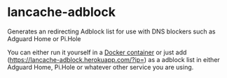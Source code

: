 # lancache-adblock
Generates an redirecting Adblock list for use with DNS blockers such as Adguard Home or Pi.Hole

You can either run it yourself in a [Docker container](https://hub.docker.com/r/nilsdahlback/lancache-adblock) or just add (https://lancache-adblock.herokuapp.com/?ip=)<your DNS blockers IP> as a adblock list in either Adguard Home, Pi.Hole or whatever other service you are using.
